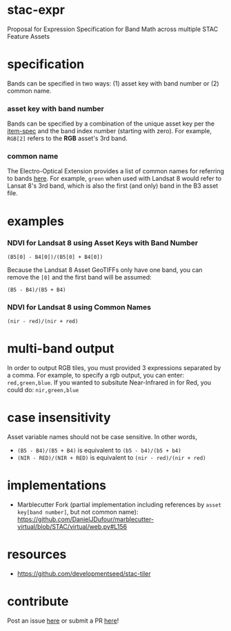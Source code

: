 # stac-expr
Proposal for Expression Specification for Band Math across multiple STAC Feature Assets

# specification
Bands can be specified in two ways: (1) asset key with band number or (2) common name.
### asset key with band number
Bands can be specified by a combination of the unique asset key per the [item-spec](https://github.com/radiantearth/stac-spec/blob/master/item-spec/item-spec.md) and the band index number (starting with zero).  For example, `RGB[2]` refers to the **RGB** asset's 3rd band.
### common name
The Electro-Optical Extension provides a list of common names for referring to bands [here](https://github.com/radiantearth/stac-spec/tree/master/extensions/eo#common-band-names).  For example, `green` when used with Landsat 8 would refer to Lansat 8's 3rd band, which is also the first (and only) band in the B3 asset file.

# examples
### NDVI for Landsat 8 using Asset Keys with Band Number
```
(B5[0] - B4[0])/(B5[0] + B4[0])
```
Because the Landsat 8 Asset GeoTIFFs only have one band, you can remove the `[0]` and the first band will be assumed:
```
(B5 - B4)/(B5 + B4)
```

### NDVI for Landsat 8 using Common Names
```
(nir - red)/(nir + red)
```

# multi-band output
In order to output RGB tiles, you must provided 3 expressions separated by a comma.  For example, to specify a rgb output, you can enter: `red,green,blue`.  If you wanted to subsitute Near-Infrared in for Red, you could do: `nir,green,blue`

# case insensitivity
Asset variable names should not be case sensitive.  In other words,
- ```(B5 - B4)/(B5 + B4)``` is equivalent to ```(b5 - b4)/(b5 + b4)```
- ```(NIR - RED)/(NIR + RED)``` is equivalent to ```(nir - red)/(nir + red)```

# implementations
- Marblecutter Fork (partial implementation including references by `asset key[band number]`, but not common name): https://github.com/DanielJDufour/marblecutter-virtual/blob/STAC/virtual/web.py#L156

# resources
- https://github.com/developmentseed/stac-tiler

# contribute
Post an issue [here](https://github.com/GeoTIFF/stac-expr/issues) or submit a PR [here](https://github.com/GeoTIFF/stac-expr/pulls)!
